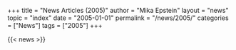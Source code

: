 +++
title = "News Articles (2005)"
author = "Mika Epstein"
layout = "news"
topic = "index"
date = "2005-01-01"
permalink = "/news/2005/"
categories = ["News"]
tags = ["2005"]
+++

{{< news >}}